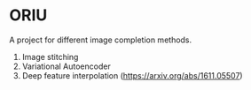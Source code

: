 # ORIU

A project for different image completion methods.
1. Image stitching
2. Variational Autoencoder
3. Deep feature interpolation (https://arxiv.org/abs/1611.05507)
